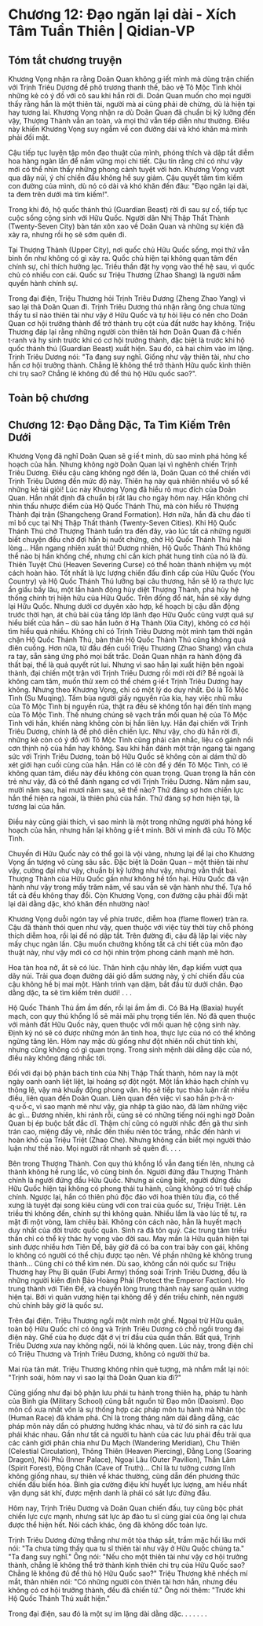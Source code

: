 # Chương 12: Đạo ngăn lại dài - Xích Tâm Tuần Thiên | Qidian-VP

## Tóm tắt chương truyện

Khương Vọng nhận ra rằng Doãn Quan không g·iết mình mà dùng trận chiến với Trịnh Triêu Dương để phô trương thanh thế, bảo vệ Tô Mộc Tình khỏi những kẻ có ý đồ với cô sau khi hắn rời đi. Doãn Quan muốn cho mọi người thấy rằng hắn là một thiên tài, người mà ai cũng phải dè chừng, dù là hiện tại hay tương lai. Khương Vọng nhận ra dù Doãn Quan đã chuẩn bị kỹ lưỡng đến vậy, Thượng Thành vẫn an toàn, và mọi thứ vẫn tiếp diễn như thường. Điều này khiến Khương Vọng suy ngẫm về con đường dài và khó khăn mà mình phải đối mặt.

Cậu tiếp tục luyện tập môn đạo thuật của mình, phóng thích và dập tắt diễm hoa hàng ngàn lần để nắm vững mọi chi tiết. Cậu tin rằng chỉ có như vậy mới có thể nhìn thấy những phong cảnh tuyệt vời hơn. Khương Vọng vượt qua dãy núi, ý chí chiến đấu không hề suy giảm. Cậu quyết tâm tìm kiếm con đường của mình, dù nó có dài và khó khăn đến đâu: "Đạo ngăn lại dài, ta đem trên dưới mà tìm kiếm!".

Trong khi đó, hộ quốc thánh thú (Guardian Beast) rời đi sau sự cố, tiếp tục cuộc sống cộng sinh với Hữu Quốc. Người dân Nhị Thập Thất Thành (Twenty-Seven City) bàn tán xôn xao về Doãn Quan và những sự kiện đã xảy ra, nhưng rồi họ sẽ sớm quên đi.

Tại Thượng Thành (Upper City), nơi quốc chủ Hữu Quốc sống, mọi thứ vẫn bình ổn như không có gì xảy ra. Quốc chủ hiện tại không quan tâm đến chính sự, chỉ thích hưởng lạc. Triều thần đặt hy vọng vào thế hệ sau, vì quốc chủ có nhiều con cái. Quốc sư Triệu Thương (Zhao Shang) là người nắm quyền hành chính sự.

Trong đại điện, Triệu Thương hỏi Trịnh Triêu Dương (Zheng Zhao Yang) vì sao lại thả Doãn Quan đi. Trịnh Triêu Dương thú nhận rằng ông chưa từng thấy tu sĩ nào thiên tài như vậy ở Hữu Quốc và tự hỏi liệu có nên cho Doãn Quan cơ hội trưởng thành để trở thành trụ cột của đất nước hay không. Triệu Thương đáp lại rằng những người còn thiên tài hơn Doãn Quan đã c·hiến t·ranh và hy sinh trước khi có cơ hội trưởng thành, đặc biệt là trước khi hộ quốc thánh thú (Guardian Beast) xuất hiện. Sau đó, cả hai chìm vào im lặng. Trịnh Triêu Dương nói: "Ta đang suy nghĩ. Giống như vậy thiên tài, như cho hắn cơ hội trưởng thành. Chẳng lẽ không thể trở thành Hữu quốc kình thiên chi trụ sao? Chẳng lẽ không đủ để thủ hộ Hữu quốc sao?".

## Toàn bộ chương

## Chương 12: Đạo Dằng Dặc, Ta Tìm Kiếm Trên Dưới

Khương Vọng đã nghĩ Doãn Quan sẽ g·iế·t mình, dù sao mình phá hỏng kế hoạch của hắn.
Nhưng không ngờ Doãn Quan lại vì nghênh chiến Trịnh Triêu Dương.
Điều cậu càng không ngờ đến là, Doãn Quan có thể chiến với Trịnh Triêu Dương đến mức độ này.
Thiên hạ này quả nhiên nhiều vô số kể những kẻ tài giỏi!
Lúc này Khương Vọng đã hiểu rõ mục đích của Doãn Quan.
Hắn nhất định đã chuẩn bị rất lâu cho ngày hôm nay.
Hắn không chỉ nhìn thấu nhược điểm của Hộ Quốc Thánh Thú, mà còn hiểu rõ Thượng Thành đại trận (Shangcheng Grand Formation).
Hơn nữa, hắn đã chu đáo tỉ mỉ bố cục tại Nhị Thập Thất thành (Twenty-Seven Cities). Khi Hộ Quốc Thánh Thú chở Thượng Thành tuần tra đến đây, vào lúc tất cả những người biết chuyện đều chờ đợi hắn bị nuốt chửng, chờ Hộ Quốc Thánh Thú hài lòng... Hắn ngang nhiên xuất thủ!
Đương nhiên, Hộ Quốc Thánh Thú không thể nào bị hắn khống chế, nhưng chỉ cần kích phát hung tính của nó là đủ. Thiên Tuyệt Chú (Heaven Severing Curse) có thể hoàn thành nhiệm vụ một cách hoàn hảo.
Tốt nhất là lực lượng chiến đấu đỉnh cấp của Hữu Quốc (You Country) và Hộ Quốc Thánh Thú lưỡng bại câu thương, hắn sẽ lộ ra thực lực ẩn giấu bấy lâu, một lần hành động hủy diệt Thượng Thành, phá hủy hệ thống chính trị hiện hữu của Hữu Quốc.
Trên đống đổ nát, hắn sẽ xây dựng lại Hữu Quốc.
Nhưng dưới cơ duyên xảo hợp, kế hoạch bị cậu dẫn động trước thời hạn, át chủ bài của tầng lớp lãnh đạo Hữu Quốc cũng vượt quá sự hiểu biết của hắn – dù sao hắn luôn ở Hạ Thành (Xia City), không có cơ hội tìm hiểu quá nhiều.
Không chỉ có Trịnh Triêu Dương một mình tạm thời ngăn chặn Hộ Quốc Thánh Thú, bản thân Hộ Quốc Thánh Thú cũng không quá điên cuồng. Hơn nữa, từ đầu đến cuối Triệu Thương (Zhao Shang) vẫn chưa ra tay, sẵn sàng ứng phó mọi bất trắc.
Doãn Quan nhận ra hành động đã thất bại, thế là quả quyết rút lui.
Nhưng vì sao hắn lại xuất hiện bên ngoài thành, đại chiến một trận với Trịnh Triêu Dương rồi mới rời đi?
Bề ngoài là không cam tâm, muốn thử xem có thể chém g·iế·t Trịnh Triêu Dương hay không.
Nhưng theo Khương Vọng, chỉ có một lý do duy nhất. Đó là Tô Mộc Tình (Su Muqing).
Tấm bùa người giấy nguyền rủa kia, hay việc nhũ mẫu của Tô Mộc Tình bị nguyền rủa, thật ra đều sẽ không tổn hại đến tính mạng của Tô Mộc Tình. Thế nhưng chúng sẽ vạch trần mối quan hệ của Tô Mộc Tình với hắn, khiến nàng không còn bị hắn liên lụy.
Hắn đại chiến với Trịnh Triêu Dương, chính là để phô diễn chiến lực.
Như vậy, cho dù hắn rời đi, những kẻ còn có ý đồ với Tô Mộc Tình cũng phải cân nhắc, liệu có gánh nổi cơn thịnh nộ của hắn hay không.
Sau khi hắn đánh một trận ngang tài ngang sức với Trịnh Triêu Dương, toàn bộ Hữu Quốc sẽ không còn ai dám thử dò xét giới hạn cuối cùng của hắn.
Hắn có lẽ còn để ý đến Tô Mộc Tình, có lẽ không quan tâm, điều này đều không còn quan trọng.
Quan trọng là hắn còn trẻ như vậy, đã có thể đánh ngang cơ với Trịnh Triêu Dương. Năm năm sau, mười năm sau, hai mươi năm sau, sẽ thế nào?
Thứ đáng sợ hơn chiến lực hắn thể hiện ra ngoài, là thiên phú của hắn.
Thứ đáng sợ hơn hiện tại, là tương lai của hắn.

Điều này cũng giải thích, vì sao mình là một trong những người phá hỏng kế hoạch của hắn, nhưng hắn lại không g·iế·t mình.
Bởi vì mình đã cứu Tô Mộc Tình.

Chuyến đi Hữu Quốc này có thể gọi là vội vàng, nhưng lại để lại cho Khương Vọng ấn tượng vô cùng sâu sắc.
Đặc biệt là Doãn Quan – một thiên tài như vậy, cường đại như vậy, chuẩn bị kỹ lưỡng như vậy, nhưng vẫn thất bại. Thượng Thành của Hữu Quốc gần như không hề tổn hại.
Hữu Quốc đã vận hành như vậy trong mấy trăm năm, về sau vẫn sẽ vận hành như thế.
Tựa hồ tất cả đều không thay đổi.
Còn Khương Vọng, con đường cậu phải đối mặt lại dài dằng dặc, khó khăn đến nhường nào!

Khương Vọng duỗi ngón tay về phía trước, diễm hoa (flame flower) tràn ra.
Cậu đã thành thói quen như vậy, quen thuộc với việc tùy thời tùy chỗ phóng thích diễm hoa, rồi lại để nó dập tắt.
Trên đường đi, cậu đã lặp lại việc này mấy chục ngàn lần.
Cậu muốn chưởng khống tất cả chi tiết của môn đạo thuật này, như vậy mới có cơ hội nhìn trộm phong cảnh mạnh mẽ hơn.

Hoa tàn hoa nở, ắt sẽ có lúc.
Thân hình cậu nhảy lên, đạp kiếm vượt qua dãy núi.
Trải qua đoạn đường dãi gió dầm sương này, ý chí chiến đấu của cậu không hề bị mai một.
Hành trình vạn dặm, bắt đầu từ dưới chân.
Đạo dằng dặc, ta sẽ tìm kiếm trên dưới!
. . .

Hộ Quốc Thánh Thú ầm ầm đến, rồi lại ầm ầm đi.
Có Bá Hạ (Baxia) huyết mạch, con quy thú khổng lồ sẽ mãi mãi phụ trọng tiến lên. Nó đã quen thuộc với mảnh đất Hữu Quốc này, quen thuộc với mối quan hệ cộng sinh này.
Định kỳ nó sẽ có được những món ăn tinh hoa, thực lực của nó có thể không ngừng tăng lên.
Hôm nay mặc dù giống như đột nhiên nổi chút tính khí, nhưng cũng không có gì quan trọng. Trong sinh mệnh dài dằng dặc của nó, điều này không đáng nhắc tới.

Đối với đại bộ phận bách tính của Nhị Thập Thất thành, hôm nay là một ngày oanh oanh liệt liệt, lại hoảng sợ đột ngột.
Một lần khảo hạch chính vụ thông lệ, vậy mà khuấy động phong vân.
Họ sẽ tiếp tục thảo luận rất nhiều điều, liên quan đến Doãn Quan. Liên quan đến việc vì sao hắn p·h·ả·n· ·q·u·ố·c, vì sao mạnh mẽ như vậy, gia nhập tà giáo nào, đã làm những việc ác gì... Đương nhiên, khi rảnh rỗi, cũng sẽ có những tiếng nói nghi ngờ Doãn Quan bị ép buộc bất đắc dĩ.
Thậm chí cũng có người nhắc đến gã thư sinh trán cao, miệng đầy vè, nhắc đến thiếu niên tóc trắng, nhắc đến hành vi hoàn khố của Triệu Triệt (Zhao Che).
Nhưng không cần biết mọi người thảo luận như thế nào.
Mọi người rất nhanh sẽ quên đi.
. . .

Bên trong Thượng Thành.
Con quy thú khổng lồ vẫn đang tiến lên, nhưng cả thành không hề rung lắc, vô cùng bình ổn.
Người đứng đầu Thượng Thành chính là người đứng đầu Hữu Quốc.
Nhưng ai cũng biết, người đứng đầu Hữu Quốc hiện tại không có phong thái tu hành, cũng không có trí tuệ chấp chính. Ngược lại, hắn có thiên phú độc đáo với hoa thiên tửu địa, có thể xưng là tuyệt đại song kiêu cùng với con trai của quốc sư, Triệu Triệt.
Lên triều thì không đến, chính sự thì không quản. Nhiều lắm là vào lúc tế tự, ra mặt đi một vòng, làm chiêu bài.
Không còn cách nào, hắn là huyết mạch duy nhất của đời trước quốc quân. Sinh ra đã tôn quý.
Các trung tâm triều thần chỉ có thể ký thác hy vọng vào đời sau. May mắn là Hữu quân hiện tại sinh được nhiều hơn Tiên Đế, bây giờ đã có ba con trai bảy con gái, không lo không có người có thể chịu được tạo nên.
Về phần những kẻ không trung thành... Cũng chỉ có thể kìm nén.
Dù sao, không cần nói quốc sư Triệu Thương hay Phụ Bi quân (Fubi Army) thống soái Trịnh Triêu Dương, đều là những người kiên định Bảo Hoàng Phái (Protect the Emperor Faction).
Họ trung thành với Tiên Đế, và chuyển lòng trung thành này sang quân vương hiện tại.
Bởi vì quân vương hiện tại không để ý đến triều chính, nên người chủ chính bây giờ là quốc sư.

Trên đại điện.
Triệu Thương ngồi một mình một ghế.
Ngoại trừ Hữu quân, toàn bộ Hữu Quốc chỉ có ông và Trịnh Triêu Dương có chỗ ngồi trong đại điện này.
Ghế của họ được đặt ở vị trí đầu của quần thần.
Bất quá, Trịnh Triêu Dương xưa nay không ngồi, nói là không quen.
Lúc này, trong điện chỉ có Triệu Thương và Trịnh Triêu Dương, không có người thứ ba.

Mai rùa tản mát.
Triệu Thương không nhìn quẻ tượng, mà nhắm mắt lại nói: "Trịnh soái, hôm nay vì sao lại thả Doãn Quan kia đi?"

Cũng giống như đại bộ phận lưu phái tu hành trong thiên hạ, pháp tu hành của Binh gia (Military School) cũng bắt nguồn từ Đạo môn (Daoism).
Đạo môn cổ xưa nhất vốn là sự thống hợp các pháp môn tu hành mà Nhân tộc (Human Race) đã khám phá.
Chỉ là trong tháng năm dài đằng đẵng, các pháp môn này dần có phương hướng khác nhau, và từ đó sinh ra các lưu phái khác nhau.
Gần như tất cả người tu hành của các lưu phái đều trải qua các cảnh giới phân chia như Du Mạch (Wandering Meridian), Chu Thiên (Celestial Circulation), Thông Thiên (Heaven Piercing), Đằng Long (Soaring Dragon), Nội Phủ (Inner Palace), Ngoại Lâu (Outer Pavilion), Thần Lâm (Spirit Forest), Động Chân (Cave of Truth)...
Chỉ là tư tưởng cương lĩnh không giống nhau, sự thiên về khác thường, cũng dẫn đến phương thức chiến đấu biến hóa.
Binh gia cường điệu khí huyết lực lượng, am hiểu nhất vận dụng sát khí, được mệnh danh là phái có sát lực đứng đầu.

Hôm nay, Trịnh Triêu Dương và Doãn Quan chiến đấu, tuy cũng bộc phát chiến lực cực mạnh, nhưng sát lực áp đảo tu sĩ cùng giai của ông lại chưa được thể hiện hết.
Nói cách khác, ông đã không dốc toàn lực.

Trịnh Triêu Dương đứng thẳng như một tòa tháp sắt, trầm mặc hồi lâu mới nói: "Ta chưa từng thấy qua tu sĩ thiên tài như vậy ở Hữu Quốc chúng ta."
"Ta đang suy nghĩ." Ông nói: "Nếu cho một thiên tài như vậy cơ hội trưởng thành, chẳng lẽ không thể trở thành kình thiên chi trụ của Hữu Quốc sao? Chẳng lẽ không đủ để thủ hộ Hữu Quốc sao?"
Triệu Thương khẽ nhếch mí mắt, thản nhiên nói: "Có những người còn thiên tài hơn hắn, nhưng đều không có cơ hội trưởng thành, đều đã chiến tử."
Ông nói thêm: "Trước khi Hộ Quốc Thánh Thú xuất hiện."

Trong đại điện, sau đó là một sự im lặng dài dằng dặc.
. . .
. . .